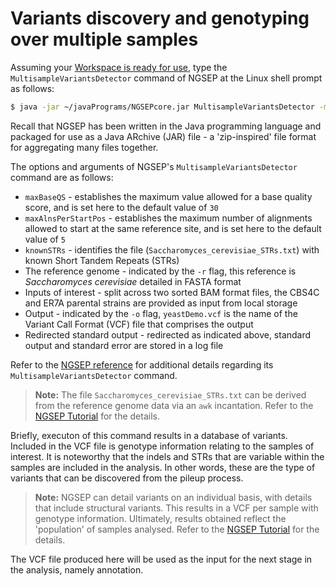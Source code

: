 # Variants discovery and genotyping over multiple samples

Assuming your [Workspace is ready for use](/genomics/analysis/workspace.md), type the `MultisampleVariantsDetector` command of NGSEP at the Linux shell prompt as follows:

<!--- are relative links of any value? --->

```bash
$ java -jar ~/javaPrograms/NGSEPcore.jar MultisampleVariantsDetector -maxBaseQS 30 -maxAlnsPerStartPos 2 -knownSTRs ../reference/Saccharomyces_cerevisiae_STRs.txt -r ../reference/Saccharomyces_cerevisiae.fa -o yeastDemo.vcf CBS4C_sorted.bam ER7A_sorted.bam >& yeastDemoMVD.log
```

Recall that NGSEP has been written in the Java programming language and packaged for use as a Java ARchive (JAR) file - a 'zip-inspired' file format for aggregating many files together.  

The options and arguments of NGSEP's `MultisampleVariantsDetector` command are as follows: 

- `maxBaseQS` - establishes the maximum value allowed for a base quality score, and is set here to the default value of `30`
- `maxAlnsPerStartPos` - establishes the maximum number of alignments allowed to start at the same reference site, and is set here to the default value of `5`
- `knownSTRs` - identifies the file (`Saccharomyces_cerevisiae_STRs.txt`) with known Short Tandem Repeats (STRs)
- The reference genome - indicated by the `-r` flag, this reference is _Saccharomyces cerevisiae_ detailed in FASTA format
- Inputs of interest - split across two sorted BAM format files, the CBS4C and ER7A parental strains are provided as input from local storage 
- Output - indicated by the `-o` flag, `yeastDemo.vcf` is the name of the Variant Call Format (VCF) file that comprises the output 
- Redirected standard output - redirected as indicated above, standard output and standard error are stored in a log file 

Refer to the [NGSEP reference](https://sourceforge.net/projects/ngsep/files/Library/) for additional details regarding its `MultisampleVariantsDetector` command.

> **Note:**
> The file `Saccharomyces_cerevisiae_STRs.txt` can be derived from the reference genome data via an `awk` incantation. Refer to the [NGSEP Tutorial](https://sourceforge.net/projects/ngsep/files/training/Tutorial.txt/download) for the details. 

Briefly, executon of this command results in a database of variants. Included in the VCF file is genotype information relating to the samples of interest. It is noteworthy that the indels and STRs that are variable within the samples are included in the analysis. In other words, these are the type of variants that can be discovered from the pileup process.

<!--- termoinology alert - define? --->

> **Note:**
> NGSEP can detail variants on an individual basis, with details that include structural variants. This results in a VCF per sample with genotype information. Ultimately, results obtained reflect the 'population' of samples analysed. Refer to the [NGSEP Tutorial](https://sourceforge.net/projects/ngsep/files/training/Tutorial.txt/download) for the details. 

The VCF file produced here will be used as the input for the next stage in the analysis, namely annotation. 